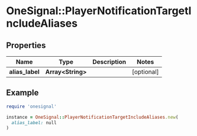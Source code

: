 # OneSignal::PlayerNotificationTargetIncludeAliases

## Properties

| Name | Type | Description | Notes |
| ---- | ---- | ----------- | ----- |
| **alias_label** | **Array&lt;String&gt;** |  | [optional] |

## Example

```ruby
require 'onesignal'

instance = OneSignal::PlayerNotificationTargetIncludeAliases.new(
  alias_label: null
)
```


